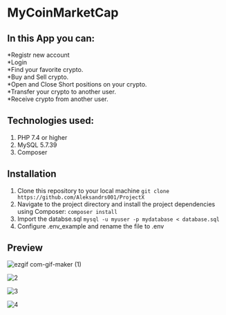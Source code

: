 # MyCoinMarketCap

## In this App you can:

*Registr new account<br>
*Login<br>
*Find your favorite crypto.<br>
*Buy and Sell crypto.<br>
*Open and Close Short positions on your crypto.<br>
*Transfer your crypto to another user.<br>
*Receive crypto from another user.<br>

## Technologies used:

<ol>
<li>PHP 7.4 or higher</li>
<li>MySQL 5.7.39</li>
<li>Composer</li>
</ol>

## Installation

1. Clone this repository to your local machine 
`git clone https://github.com/Aleksandrs001/ProjectX`
2. Navigate to the project directory and install the project dependencies using Composer:
`composer install`
3. Import the databse.sql
`mysql -u myuser -p mydatabase < database.sql`
5. Configure .env_example and rename the file to .env

## Preview
![ezgif com-gif-maker (1)](https://user-images.githubusercontent.com/113251847/209560171-9d69fdeb-6c29-4e6a-a18d-b7123a615ce2.gif)

![2](https://user-images.githubusercontent.com/113251847/209560385-fed90417-85f3-4273-96d5-40e508429b54.gif)

![3](https://user-images.githubusercontent.com/113251847/209560520-2002e23b-d92a-4306-b841-f97e2f7d6c66.gif)

![4](https://user-images.githubusercontent.com/113251847/209560893-152f9e4b-3c9f-4733-8585-a149882b54c6.gif)


